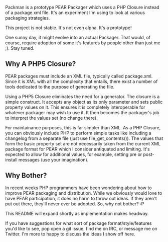 Packman is a prototype PEAR Packager which uses a PHP Closure instead of a package.xml file. It's an experiment I'm using to look at various packaging strategies.

This project is not stable. It's not even alpha. It's a prototype!

One sunny day, it might evolve into an actual Packager. That would, of course, require adoption of some it's features by people other than just me ;). Stay tuned.

Why A PHP5 Closure?
-------------------

PEAR packages must include an XML file, typically called package.xml. Since it is XML with all the complexity that entails, there exist a number of tools dedicated to the purpose of generating the file.

Using a PHP5 Closure eliminates the need for a generator. The closure is a simple construct. It accepts any object as its only parameter and sets public property values on it. This ensures it is completely interoperable for whatever packager may wish to use it. It then becomes the packager's job to interpret the values set (no change there).

For maintainance purposes, this is far simpler than XML. As a PHP Closure, you can obviously include PHP to perform simple tasks like including a changelog from a separate file (just use file_get_contents()). The values that form the basic property set are not necessarily taken from the current XML package format for PEAR which I consider antiquated and limiting. It's expected to allow for additional values, for example, setting pre or post-install messages (use your imagination).

Why Bother?
-----------

In recent weeks PHP programmers have been wondering about how to improve PEAR packaging and distribution. While we obviously would love to have PEAR participation, it does no harm to throw out ideas. If they aren't put out there, they'll never ever be adopted. So, why not bother? :P

This README will expand shortly as implementation makes headway.

If you have suggestions for what sort of package format/style/features you'd like to see, pop open a git issue, find me on IRC, or message me on Twitter. I'm more to happy to discuss the ideas I show off here.